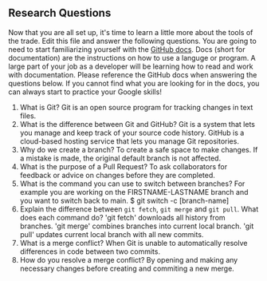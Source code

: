 ## Research Questions 

Now that you are all set up, it's time to learn a little more about the tools of the trade. Edit this file and answer the following questions. You are going to need to start familiarizing yourself with the [GitHub docs](https://docs.github.com/en). Docs (short for documentation) are the instructions on how to use a languge or program. A large part of your job as a developer will be learning how to read and work with documentation. Please reference the GitHub docs when answering the questions below. If you cannot find what you are looking for in the docs, you can always start to practice your Google skills!

1. What is Git?
	Git is an open source program for tracking changes in text files.
2. What is the difference between Git and GitHub?
	Git is a system that lets you manage and keep track of your source code history. GitHub is a cloud-based hosting service that lets you manage Git repositories.
3. Why do we create a branch?
	To create a safe space to make changes. If a mistake is made, the original default branch is not affected.
4. What is the purpose of a Pull Request?
	To ask collaborators for feedback or advice on changes before they are completed.
5. What is the command you can use to switch between branches? For example you are working on the FIRSTNAME-LASTNAME branch and you want to switch back to main.
	$ git switch -c [branch-name]
6. Explain the difference between `git fetch`, `git merge` and `git pull`. What does each command do?
	'git fetch' downloads all history from branches. 'git merge' combines branches into current local branch. 'git pull' updates current local branch with all new commits.
7. What is a merge conflict?
	When Git is unable to automatically resolve differences in code between two commits.
8. How do you resolve a merge conflict?
	By opening and making any necessary changes before creating and commiting a new  merge.
